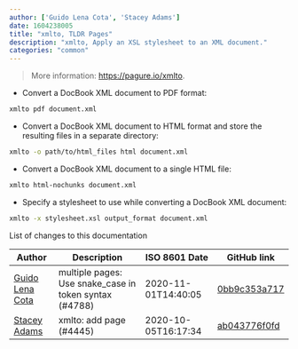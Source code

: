 ```yaml
---
author: ['Guido Lena Cota', 'Stacey Adams']
date: 1604238005
title: "xmlto, TLDR Pages"
description: "xmlto, Apply an XSL stylesheet to an XML document."
categories: "common"
---
```

> More information: <https://pagure.io/xmlto>.

- Convert a DocBook XML document to PDF format:

```bash
xmlto pdf document.xml
```

- Convert a DocBook XML document to HTML format and store the resulting files in a separate directory:

```bash
xmlto -o path/to/html_files html document.xml
```

- Convert a DocBook XML document to a single HTML file:

```bash
xmlto html-nochunks document.xml
```

- Specify a stylesheet to use while converting a DocBook XML document:

```bash
xmlto -x stylesheet.xsl output_format document.xml
```
List of changes to this documentation


Author | Description | ISO 8601 Date | GitHub link
------|-----|-----|-----
[Guido Lena Cota](mailto:guido.lenacota@gmail.com) | multiple pages: Use snake_case in token syntax (#4788) | 2020-11-01T14:40:05 | [0bb9c353a717](https://github.com/tldr-pages/tldr/commit/0bb9c353a717513283f8cda8493e5370ca47219a)
[Stacey Adams](mailto:stacey.belle.rose@gmail.com) | xmlto: add page (#4445) | 2020-10-05T16:17:34 | [ab043776f0fd](https://github.com/tldr-pages/tldr/commit/ab043776f0fd6ce2d2aec1c3eb06c55f65bf1c0c)

